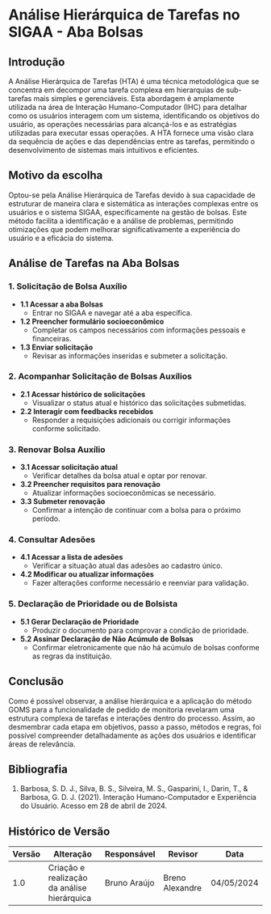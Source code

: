 # Análise Hierárquica de Tarefas no SIGAA - Aba Bolsas

## Introdução

A Análise Hierárquica de Tarefas (HTA) é uma técnica metodológica que se concentra em decompor uma tarefa complexa em hierarquias de sub-tarefas mais simples e gerenciáveis. Esta abordagem é amplamente utilizada na área de Interação Humano-Computador (IHC) para detalhar como os usuários interagem com um sistema, identificando os objetivos do usuário, as operações necessárias para alcançá-los e as estratégias utilizadas para executar essas operações. A HTA fornece uma visão clara da sequência de ações e das dependências entre as tarefas, permitindo o desenvolvimento de sistemas mais intuitivos e eficientes.

## Motivo da escolha

Optou-se pela Análise Hierárquica de Tarefas devido à sua capacidade de estruturar de maneira clara e sistemática as interações complexas entre os usuários e o sistema SIGAA, especificamente na gestão de bolsas. Este método facilita a identificação e a análise de problemas, permitindo otimizações que podem melhorar significativamente a experiência do usuário e a eficácia do sistema.

## Análise de Tarefas na Aba Bolsas

### 1. Solicitação de Bolsa Auxílio
- **1.1 Acessar a aba Bolsas**
  - Entrar no SIGAA e navegar até a aba específica.
- **1.2 Preencher formulário socioeconômico**
  - Completar os campos necessários com informações pessoais e financeiras.
- **1.3 Enviar solicitação**
  - Revisar as informações inseridas e submeter a solicitação.

### 2. Acompanhar Solicitação de Bolsas Auxílios
- **2.1 Acessar histórico de solicitações**
  - Visualizar o status atual e histórico das solicitações submetidas.
- **2.2 Interagir com feedbacks recebidos**
  - Responder a requisições adicionais ou corrigir informações conforme solicitado.

### 3. Renovar Bolsa Auxílio
- **3.1 Acessar solicitação atual**
  - Verificar detalhes da bolsa atual e optar por renovar.
- **3.2 Preencher requisitos para renovação**
  - Atualizar informações socioeconômicas se necessário.
- **3.3 Submeter renovação**
  - Confirmar a intenção de continuar com a bolsa para o próximo período.

### 4. Consultar Adesões
- **4.1 Acessar a lista de adesões**
  - Verificar a situação atual das adesões ao cadastro único.
- **4.2 Modificar ou atualizar informações**
  - Fazer alterações conforme necessário e reenviar para validação.

### 5. Declaração de Prioridade ou de Bolsista
- **5.1 Gerar Declaração de Prioridade**
  - Produzir o documento para comprovar a condição de prioridade.
- **5.2 Assinar Declaração de Não Acúmulo de Bolsas**
  - Confirmar eletronicamente que não há acúmulo de bolsas conforme as regras da instituição.

## Conclusão
Como é possível observar, a análise hierárquica e a aplicação do método GOMS para a funcionalidade de pedido de monitoria revelaram uma estrutura complexa de tarefas e interações dentro do processo. Assim, ao desmembrar cada etapa em objetivos, passo a passo, métodos e regras, foi possível compreender detalhadamente as ações dos usuários e identificar áreas de relevância.

## Bibliografia
1. Barbosa, S. D. J., Silva, B. S., Silveira, M. S., Gasparini, I., Darin, T., & Barbosa, G. D. J. (2021). Interação Humano-Computador e Experiência do Usuário. Acesso em 28 de abril de 2024.

## Histórico de Versão
| Versão | Alteração                                   | Responsável  | Revisor         | Data       |
| ------ | ------------------------------------------- | ------------ | --------------- | ---------- |
| 1.0    | Criação e realização da análise hierárquica | Bruno Araújo | Breno Alexandre | 04/05/2024 |


